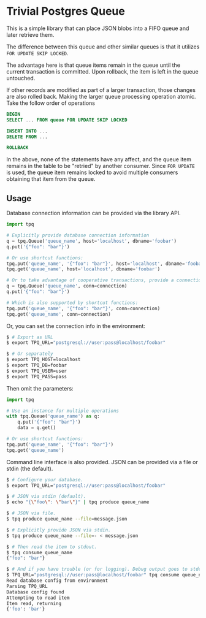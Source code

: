 Trivial Postgres Queue
======================

This is a simple library that can place JSON blobs into a FIFO queue and later
retrieve them.

The difference between this queue and other similar queues is that it utilizes
`FOR UPDATE SKIP LOCKED`.

The advantage here is that queue items remain in the queue until the current
transaction is committed. Upon rollback, the item is left in the queue
untouched.

If other records are modified as part of a larger transaction, those changes are
also rolled back. Making the larger queue processing operation atomic. Take the
follow order of operations

```sql
BEGIN
SELECT ... FROM queue FOR UPDATE SKIP LOCKED

INSERT INTO ...
DELETE FROM ...

ROLLBACK
```

In the above, none of the statements have any affect, and the queue item remains
in the table to be "retried" by another consumer. Since `FOR UPDATE` is used,
the queue item remains locked to avoid multiple consumers obtaining that item
from the queue.

Usage
-----

Database connection information can be provided via the library API.

```python
import tpq

# Explicitly provide database connection information
q = tpq.Queue('queue_name', host='localhost', dbname='foobar')
q.put('{"foo": "bar"}')

# Or use shortcut functions:
tpq.put('queue_name', '{"foo": "bar"}', host='localhost', dbname='foobar')
tpq.get('queue_name', host='localhost', dbname='foobar')

# Or to take advantage of cooperative transactions, provide a connection:
q = tpq.Queue('queue_name', conn=connection)
q.put('{"foo": "bar"}')

# Which is also supported by shortcut functions:
tpq.put('queue_name', '{"foo": "bar"}', conn=connection)
tpq.get('queue_name', conn=connection)
```

Or, you can set the connection info in the environment:

```bash
$ # Export as URL
$ export TPQ_URL="postgresql://user:pass@localhost/foobar"

$ # Or separately
$ export TPQ_HOST=localhost
$ export TPQ_DB=foobar
$ export TPQ_USER=user
$ export TPQ_PASS=pass
```

Then omit the parameters:

```python
import tpq

# Use an instance for multiple operations
with tpq.Queue('queue_name') as q:
    q.put('{"foo": "bar"}')
    data = q.get()

# Or use shortcut functions:
tpq.put('queue_name', '{"foo": "bar"}')
tpq.get('queue_name')

```

Command line interface is also provided. JSON can be provided via a file or
stdin (the default).

```bash
$ # Configure your database.
$ export TPQ_URL="postgresql://user:pass@localhost/foobar"

$ # JSON via stdin (default).
$ echo "{\"foo\": \"bar\"}" | tpq produce queue_name

$ # JSON via file.
$ tpq produce queue_name --file=message.json

$ # Explicitly provide JSON via stdin.
$ tpq produce queue_name --file=- < message.json

$ # Then read the item to stdout.
$ tpq consume queue_name
{"foo": "bar"}

$ # And if you have trouble (or for logging). Debug output goes to stderr of course
$ TPQ_URL="postgresql://user:pass@localhost/foobar" tpq consume queue_name --debug
Read database config from environment
Parsing TPQ_URL
Database config found
Attempting to read item
Item read, returning
{'foo': 'bar'}
```